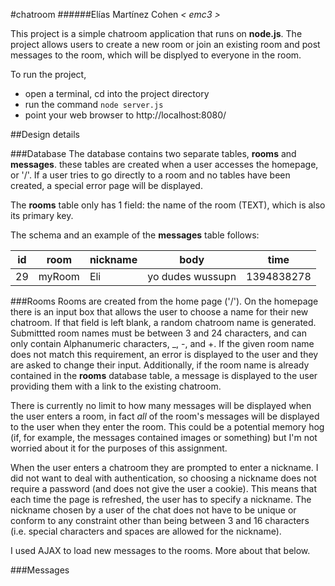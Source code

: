 #chatroom
######Elías Martínez Cohen _< emc3 >_

This project is a simple chatroom application that runs on **node.js**. The project allows users to create a new room or join an existing room and post messages to the room, which will be displyed to everyone in the room.

To run the project,
* open a terminal, cd into the project directory 
* run the command ```node server.js```
* point your web browser to http://localhost:8080/

##Design details

###Database
The database contains two separate tables, **rooms** and **messages**. these tables are created when a user accesses the homepage, or '/'. If a user tries to go directly to a room and no tables have been created, a special error page will be displayed.

The **rooms** table only has 1 field: the name of the room (TEXT), which is also its primary key.

The schema and an example of the **messages** table follows:

id | room | nickname | body | time
--- | ---- | ------- | ---- | ----
29 | myRoom | Eli | yo dudes wussupn | 1394838278

###Rooms
Rooms are created from the home page ('/'). On the homepage there is an input box that allows the user to choose a name for their new chatroom. If that field is left blank, a random chatroom name is generated. Submittted room names must be between 3 and 24  characters, and can only contain Alphanumeric characters, _, -, and +. If the given room name does not match this requirement, an error is displayed to the user and they are asked to change their input. Additionally, if the room name is already contained in the **rooms** database table, a message is displayed to the user providing them with a link to the existing chatroom.

There is currently no limit to how many messages will be displayed when the user enters a room, in fact *all* of the room's messages will be displayed to the user when they enter the room. This could be a potential memory hog (if, for example, the messages contained images or something) but I'm not worried about it for the purposes of this assignment.

When the user enters a chatroom they are prompted to enter a nickname. I did not want to deal with authentication, so choosing a nickname does not require a password (and does not give the user a cookie). This means that each time the page is refreshed, the user has to specify a nickname. The nickname chosen by a user of the chat does not have to be unique or conform to any constraint other than being between 3 and 16 characters (i.e. special characters and spaces are allowed for the nickname).

I used AJAX to load new messages to the rooms. More about that below.

###Messages

